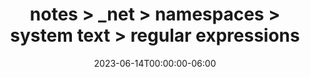 ---
title: "notes > _net > namespaces > system text > regular expressions"
date: 2023-06-14T00:00:00-06:00
draft: true
---